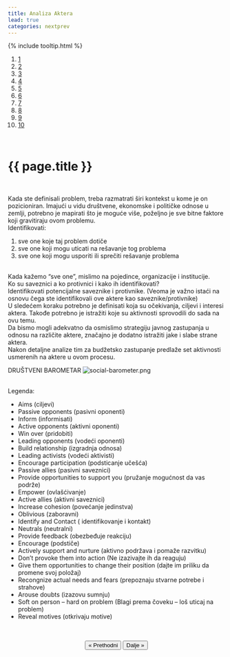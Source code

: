 ```yaml
---
title: Analiza Aktera
lead: true
categories: nextprev                        
---
```

{% include tooltip.html %}
<ol class="progtrckr" data-progtrckr-steps="11">
    <a href="{{site.baseurl}}/stranice/uvod/">
    <li class="progtrckr-done red-tooltip add-tooltip" data-toggle="tooltip" data-placement="bottom"  data-original-title="Uvod">1 </li> </a>
    <a href="{{site.baseurl}}/stranice/definisanje-budzetskog-zastupanja-i-uloga-civilnog-drustva/">
    <li class="progtrckr-done red-tooltip add-tooltip" data-toggle="tooltip" data-placement="bottom"  data-original-title="Definisanje budžetskog zastupanja i uloga civilnog društva">2 </li> </a>
    <a href="{{site.baseurl}}/stranice/definicije-osnovnih-pojmova/">
    <li class="progtrckr-done red-tooltip add-tooltip" data-toggle="tooltip" data-placement="bottom"  data-original-title="Definicije osnovnih pojmova">3 </li> </a>
    <a href="{{site.baseurl}}/stranice/institucionalni-okvir-i-nadleznosti-lokalne-samouprave/">
    <li class="progtrckr-done red-tooltip add-tooltip" data-toggle="tooltip" data-placement="bottom"  data-original-title="Institucionalni okvir i nadležnosti lokalne samouprave">4 </li> </a>
    <a href="{{site.baseurl}}/stranice/analiza-budzeta/">
    <li class="progtrckr-done red-tooltip add-tooltip" data-toggle="tooltip" data-placement="bottom"  data-original-title="Analiza Budgžeta">5 </li> </a>
    <a href="{{site.baseurl}}/stranice/kako-izabrati-problem/">
    <li class="progtrckr-done red-tooltip add-tooltip" data-toggle="tooltip" data-placement="bottom"  data-original-title="Kako izabrati problem">6 </li> </a>
    <a href="{{site.baseurl}}/stranice/analiza-aktera/">
    <li class="progtrckr-done red-tooltip add-tooltip" data-toggle="tooltip" data-placement="bottom"  data-original-title="Analiza aktera">7 </li> </a>
    <a href="{{site.baseurl}}/stranice/2-pretpostavke-i-6-hipoteza-budzetskog-zagovaranja/">
    <li class="progtrckr-todo red-tooltip add-tooltip" data-toggle="tooltip" data-placement="bottom"  data-original-title="2 pretpostavke i 6 hipoteza budžetskog zagovaranja">8 </li> </a>
    <a href="{{site.baseurl}}/stranice/izgradnja-baze-za-budzetsko-zagovaranje/">
    <li class="progtrckr-todo red-tooltip add-tooltip" data-toggle="tooltip" data-placement="bottom"  data-original-title="Izgradnja baze za budžetsko zagovaranje">9</li> </a>
    <a href="{{site.baseurl}}/stranice/kampanja/" >
    <li class="progtrckr-todo red-tooltip add-tooltip txt" data-toggle="tooltip" data-placement="bottom"  data-original-title="Kampanja">10</li> </a>
</ol>
<br/>

<h1 class="post-title">{{ page.title }}</h1>

<br/>

<div class="justify">

Kada ste definisali problem, treba razmatrati širi kontekst u kome je on pozicioniran. Imajući u vidu društvene, ekonomske i političke odnose u zemlji, potrebno je mapirati što je moguće više, poželjno je sve bitne faktore koji gravitiraju ovom problemu.<br/>
Identifikovati:<br/>
1. sve one koje taj problem dotiče<br/>
2. sve one koji mogu uticati na rešavanje tog problema<br/>
3. sve one koji mogu usporiti ili sprečiti rešavanje problema<br/>
<br/>
Kada kažemo “sve one”, mislimo na pojedince, organizacije i institucije.
<br/>
Ko su saveznici a ko protivnici i kako ih identifikovati?
<br/>
Identifikovati potencijalne saveznike i protivnike. (Veoma je važno istaći na osnovu čega ste identifikovali ove aktere kao saveznike/protivnike)
<br/>
U sledećem koraku potrebno je definisati koja su očekivanja, ciljevi i interesi aktera. Takođe potrebno je istražiti koje su aktivnosti sprovodili do sada na ovu temu.
<br/>
Da bismo mogli adekvatno da osmislimo strategiju javnog zastupanja u odnosu na različite aktere, značajno je dodatno istražiti jake i slabe strane aktera.
<br/>
Nakon detaljne analize tim za budžetsko zastupanje predlaže set aktivnosti usmerenih na aktere u ovom procesu. <br/> </div>


DRUŠTVENI BAROMETAR
![social-barometer.png]({{site.baseurl}}/img/social-barometer.png)

<br/>

<div class="justify">
Legenda:
<ul>
<li>  Aims (ciljevi) </li>
<li>  Passive opponents (pasivni oponenti) </li>
<li>  Inform (informisati) </li>
<li>  Active opponents (aktivni oponenti) </li>
<li>  Win over (pridobiti) </li>
<li>  Leading opponents (vodeći oponenti) </li>
<li>  Build relationship (izgradnja odnosa) </li>
<li>  Leading activists (vodeći aktivisti) </li>
<li>  Encourage participation (podsticanje učešća) </li>
<li>  Passive allies (pasivni saveznici) </li>
<li>  Provide opportunities to support you (pružanje mogućnost da vas podrže) </li>
<li>  Empower (ovlašćivanje) </li>
<li>  Active allies (aktivni saveznici) </li>
<li>  Increase cohesion (povećanje jedinstva) </li>
<li>  Oblivious (zaboravni) </li>
<li>  Identify and Contact ( identifikovanje i kontakt) </li>
<li>  Neutrals (neutralni) </li>
<li>  Provide feedback (obezbeđuje reakciju) </li>
<li>  Encourage (podstiče) </li>
<li>  Actively support and nurture (aktivno podržava i pomaže razvitku) </li>
<li>  Don’t provoke them into action (Ne izazivajte ih da reaguju) </li>
<li>  Give them opportunities to change their position (dajte im priliku da promene svoj položaj) </li>
<li>  Recongnize actual needs and fears (prepoznaju stvarne potrebe i strahove)</li>
<li>  Arouse doubts (izazovu sumnju) </li>
<li>  Soft on person – hard on problem (Blagi prema čoveku – loš uticaj na problem) </li>
<li>  Reveal motives (otkrivaju motive) </li>
</ul>

<br/>

<br/>

<div align="center">
    <button id="prev"> « Prethodni</button>
    <button id="next">Dalje » </button> 
</div>